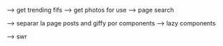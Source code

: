 
--> get trending fifs
--> get photos for use
--> page search 

--> separar la page posts and giffy por components 
--> lazy components 

--> swr
